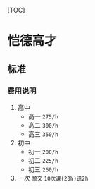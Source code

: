 [TOC]

# 恺德高才

## 标准

### 费用说明

1. 高中
    * 高一  `275/h`
    * 高二  `300/h`
    * 高三  `350/h`
1. 初中
    * 初一  `200/h`
    * 初二  `225/h`
    * 初三  `260/h`
1. 一次 `预交` `10次课(20h)送2h`